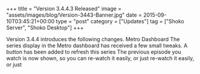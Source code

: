 +++
title = "Version 3.4.4.3 Released"
image = "assets/images/blog/Version-3443-Banner.jpg"
date = 2015-09-10T03:45:21+00:00
type = "post"
category = ["Updates"]
tag = ["Shoko Server", "Shoko Desktop"]
+++


Version 3.4.4 introduces the following changes. Metro Dashboard The series display in the Metro dashboard has received a few small tweaks. A button has been added to refresh this series The previous episode you watch is now shown, so you can re-watch it easily, or just re-watch it easily, or just